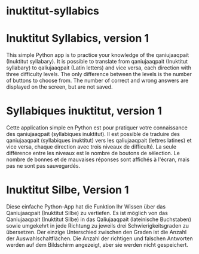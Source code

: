 # inuktitut-syllabics

# Inuktitut Syllabics, version 1
This simple Python app is to practice your knowledge of the qaniujaaqpait
(Inuktitut syllabary). It is possible to translate from qaniujaaqpait
(Inuktitut syllabary) to qaliujaaqpait (Latin letters) and vice versa, each
direction with three difficulty levels. The only difference between the levels
is the number of buttons to choose from. The number of correct and wrong
answers are displayed on the screen, but are not saved.

# Syllabiques inuktitut, version 1
Cette application simple en Python est pour pratiquer votre connaissance des
qaniujaaqpait (syllabiques inuktitut). Il est possible de traduire des
qaniujaaqpait (syllabiques inuktitut) vers les qaliujaaqpait (lettres latines)
et vice versa, chaque direction avec trois niveaux de difficulté. La seule
différence entre les niveaux est le nombre de boutons de sélection. Le
nombre de bonnes et de mauvaises réponses sont affichés à l'écran, mais pas
ne sont pas sauvegardés.

# Inuktitut Silbe, Version 1
Diese einfache Python-App hat die Funktion Ihr Wissen über das Qaniujaaqpait
(Inuktitut Silbe) zu vertiefen. Es ist möglich von das Qaniujaaqpait
(Inuktitut Silbe) in das Qaliujaaqpait (lateinische Buchstaben) sowie
umgekehrt in jede Richtung zu jeweils drei Schwierigkeitsgraden zu übersetzen.
Der einzige Unterschied zwischen den Graden ist die Anzahl der
Auswahlschaltflächen. Die Anzahl der richtigen und falschen Antworten
werden auf dem Bildschirm angezeigt, aber sie werden nicht gespeichert.
